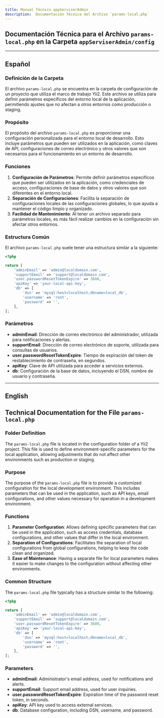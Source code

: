 ```yaml
---
title: Manual Técnico appServiserAdmin
description:  Documentación Técnica del Archivo `params-local.php`
---
```


## Documentación Técnica para el Archivo `params-local.php` en la Carpeta `appServiserAdmin/config`

---

## Español

### Definición de la Carpeta
El archivo `params-local.php` se encuentra en la carpeta de configuración de un proyecto que utiliza el marco de trabajo Yii2. Este archivo se utiliza para definir parámetros específicos del entorno local de la aplicación, permitiendo ajustes que no afectan a otros entornos como producción o staging.

### Propósito
El propósito del archivo `params-local.php` es proporcionar una configuración personalizada para el entorno local de desarrollo. Esto incluye parámetros que pueden ser utilizados en la aplicación, como claves de API, configuraciones de correo electrónico y otros valores que son necesarios para el funcionamiento en un entorno de desarrollo.

### Funciones

1. **Configuración de Parámetros**: Permite definir parámetros específicos que pueden ser utilizados en la aplicación, como credenciales de acceso, configuraciones de base de datos y otros valores que son diferentes en el entorno local.
2. **Separación de Configuraciones**: Facilita la separación de configuraciones locales de las configuraciones globales, lo que ayuda a mantener el código limpio y organizado.
3. **Facilidad de Mantenimiento**: Al tener un archivo separado para parámetros locales, es más fácil realizar cambios en la configuración sin afectar otros entornos.

### Estructura Común

El archivo `params-local.php` suele tener una estructura similar a la siguiente:

```php
<?php

return [
    'adminEmail' => 'admin@localdomain.com',
    'supportEmail' => 'support@localdomain.com',
    'user.passwordResetTokenExpire' => 3600,
    'apiKey' => 'your-local-api-key',
    'db' => [
        'dsn' => 'mysql:host=localhost;dbname=local_db',
        'username' => 'root',
        'password' => '',
    ],
];
```

### Parámetros
- **adminEmail**: Dirección de correo electrónico del administrador, utilizada para notificaciones y alertas.
- **supportEmail**: Dirección de correo electrónico de soporte, utilizada para consultas de usuarios.
- **user.passwordResetTokenExpire**: Tiempo de expiración del token de restablecimiento de contraseña, en segundos.
- **apiKey**: Clave de API utilizada para acceder a servicios externos.
- **db**: Configuración de la base de datos, incluyendo el DSN, nombre de usuario y contraseña.

---

## English

## Technical Documentation for the File `params-local.php`

### Folder Definition
The `params-local.php` file is located in the configuration folder of a Yii2 project. This file is used to define environment-specific parameters for the local application, allowing adjustments that do not affect other environments such as production or staging.

### Purpose
The purpose of the `params-local.php` file is to provide a customized configuration for the local development environment. This includes parameters that can be used in the application, such as API keys, email configurations, and other values necessary for operation in a development environment.

### Functions

1. **Parameter Configuration**: Allows defining specific parameters that can be used in the application, such as access credentials, database configurations, and other values that differ in the local environment.
2. **Separation of Configurations**: Facilitates the separation of local configurations from global configurations, helping to keep the code clean and organized.
3. **Ease of Maintenance**: Having a separate file for local parameters makes it easier to make changes to the configuration without affecting other environments.

### Common Structure

The `params-local.php` file typically has a structure similar to the following:

```php
<?php

return [
    'adminEmail' => 'admin@localdomain.com',
    'supportEmail' => 'support@localdomain.com',
    'user.passwordResetTokenExpire' => 3600,
    'apiKey' => 'your-local-api-key',
    'db' => [
        'dsn' => 'mysql:host=localhost;dbname=local_db',
        'username' => 'root',
        'password' => '',
    ],
];
```

###  Parameters
- **adminEmail**: Administrator's email address, used for notifications and alerts.
- **supportEmail**: Support email address, used for user inquiries.
- **user.passwordResetTokenExpire**: Expiration time of the password reset token, in seconds.
- **apiKey**: API key used to access external services.
- **db**: Database configuration, including DSN, username, and password.
````
